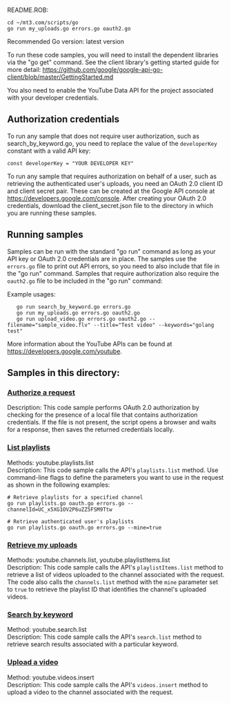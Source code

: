 
README.ROB:

    cd ~/mt3.com/scripts/go
    go run my_uploads.go errors.go oauth2.go

Recommended Go version: latest version

To run these code samples, you will need to install the dependent libraries via
the "go get" command. See the client library's getting started guide for more detail:
https://github.com/google/google-api-go-client/blob/master/GettingStarted.md

You also need to enable the YouTube Data API for the project associated with your developer
credentials.

## Authorization credentials
To run any sample that does not require user authorization, such as search\_by\_keyword.go,
you need to replace the value of the `developerKey` constant with a valid API key:

```
const developerKey = "YOUR DEVELOPER KEY"
```

To run any sample that requires authorization on behalf of a user, such as retrieving the
authenticated user's uploads, you need an OAuth 2.0 client ID and client secret pair. These
can be created at the Google API console at https://developers.google.com/console. After
creating your OAuth 2.0 credentials, download the client\_secret.json file to the directory
in which you are running these samples.

## Running samples

Samples can be run with the standard "go run" command as long as your API key or OAuth 2.0
credentials are in place. The samples use the `errors.go` file to
print out API errors, so you need to also include that file in the "go run" command. Samples
that require authorization also require the `oauth2.go` file to be included in the
"go run" command:

Example usages:

```
   go run search_by_keyword.go errors.go
   go run my_uploads.go errors.go oauth2.go
   go run upload_video.go errors.go oauth2.go --filename="sample_video.flv" --title="Test video" --keywords="golang test"
```

More information about the YouTube APIs can be found at https://developers.google.com/youtube.

## Samples in this directory:

### [Authorize a request](/go/oauth2.go)

Description: This code sample performs OAuth 2.0 authorization by checking for the presence of a local file that
contains authorization credentials. If the file is not present, the script opens a browser and waits for a response,
then saves the returned credentials locally.

### [List playlists](/go/playlists.go)

Methods: youtube.playlists.list<br>
Description: This code sample calls the API's `playlists.list` method. Use command-line flags to define the parameters you want to use in the request as shown in the following examples:</p>
 
```
# Retrieve playlists for a specified channel
go run playlists.go oauth.go errors.go --channelId=UC_x5XG1OV2P6uZZ5FSM9Ttw

# Retrieve authenticated user's playlists
go run playlists.go oauth.go errors.go --mine=true
```

### [Retrieve my uploads](/go/my_uploads.go)

Methods: youtube.channels.list, youtube.playlistItems.list<br>
Description: This code sample calls the API's <code>playlistItems.list</code> method to retrieve a list of 
videos uploaded to the channel associated with the request. The code also calls the <code>channels.list</code> 
method with the <code>mine</code> parameter set to <code>true</code> to retrieve the playlist ID that identifies 
the channel's uploaded videos.

### [Search by keyword](/go/search_by_keyword.go)

Method: youtube.search.list<br>
Description: This code sample calls the API's <code>search.list</code> method to retrieve search results associated
with a particular keyword.

### [Upload a video](/go/upload_video.go)

Method: youtube.videos.insert<br>
Description: This code sample calls the API's <code>videos.insert</code> method to upload a video to the channel
associated with the request.
